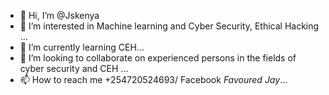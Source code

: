 - 👋 Hi, I’m @Jskenya
- 👀 I’m interested in Machine learning and Cyber Security, Ethical Hacking ...
- 🌱 I’m currently learning CEH...
- 💞️ I’m looking to collaborate on experienced persons in the fields of cyber security and CEH ...
- 📫 How to reach me +254720524693/ Facebook *Favoured Jay*...

<!---
Jskenya/Jskenya is a ✨ special ✨ repository because its `README.md` (this file) appears on your GitHub profile.
You can click the Preview link to take a look at your changes.
--->
